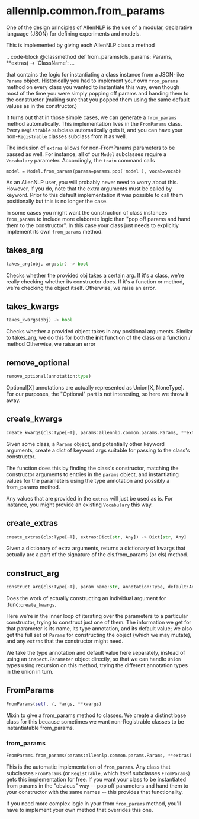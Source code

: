 # allennlp.common.from_params

One of the design principles of AllenNLP is the use of a modular,
declarative language (JSON) for defining experiments and models.

This is implemented by giving each AllenNLP class a method

.. code-block
    @classmethod
    def from_params(cls, params: Params, **extras) -> 'ClassName':
        ...

that contains the logic for instantiating a class instance from a JSON-like
``Params`` object. Historically you had to implement your own ``from_params``
method on every class you wanted to instantiate this way, even though
most of the time you were simply popping off params and handing them to the
constructor (making sure that you popped them using the same default values
as in the constructor.)

It turns out that in those simple cases, we can generate a ``from_params``
method automatically. This implementation lives in the ``FromParams`` class.
Every ``Registrable`` subclass automatically gets it, and you can have your
non-``Registrable`` classes subclass from it as well.

The inclusion of ``extras`` allows for non-FromParams parameters to be passed
as well. For instance, all of our ``Model`` subclasses require a
``Vocabulary`` parameter. Accordingly, the ``train`` command calls

```
model = Model.from_params(params=params.pop('model'), vocab=vocab)
```

As an AllenNLP user, you will probably never need to worry about this.
However, if you do, note that the extra arguments must be called by keyword.
Prior to this default implementation it was possible to call them positionally
but this is no longer the case.

In some cases you might want the construction of class instances `from_params`
to include more elaborate logic than "pop off params and hand them to the constructor".
In this case your class just needs to explicitly implement its own `from_params`
method.

## takes_arg
```python
takes_arg(obj, arg:str) -> bool
```

Checks whether the provided obj takes a certain arg.
If it's a class, we're really checking whether its constructor does.
If it's a function or method, we're checking the object itself.
Otherwise, we raise an error.

## takes_kwargs
```python
takes_kwargs(obj) -> bool
```

Checks whether a provided object takes in any positional arguments.
Similar to takes_arg, we do this for both the __init__ function of
the class or a function / method
Otherwise, we raise an error

## remove_optional
```python
remove_optional(annotation:type)
```

Optional[X] annotations are actually represented as Union[X, NoneType].
For our purposes, the "Optional" part is not interesting, so here we
throw it away.

## create_kwargs
```python
create_kwargs(cls:Type[~T], params:allennlp.common.params.Params, **extras) -> Dict[str, Any]
```

Given some class, a `Params` object, and potentially other keyword arguments,
create a dict of keyword args suitable for passing to the class's constructor.

The function does this by finding the class's constructor, matching the constructor
arguments to entries in the `params` object, and instantiating values for the parameters
using the type annotation and possibly a from_params method.

Any values that are provided in the `extras` will just be used as is.
For instance, you might provide an existing `Vocabulary` this way.

## create_extras
```python
create_extras(cls:Type[~T], extras:Dict[str, Any]) -> Dict[str, Any]
```

Given a dictionary of extra arguments, returns a dictionary of
kwargs that actually are a part of the signature of the cls.from_params
(or cls) method.

## construct_arg
```python
construct_arg(cls:Type[~T], param_name:str, annotation:Type, default:Any, params:allennlp.common.params.Params, **extras) -> Any
```

Does the work of actually constructing an individual argument for :func:`create_kwargs`.

Here we're in the inner loop of iterating over the parameters to a particular constructor,
trying to construct just one of them.  The information we get for that parameter is its name,
its type annotation, and its default value; we also get the full set of ``Params`` for
constructing the object (which we may mutate), and any ``extras`` that the constructor might
need.

We take the type annotation and default value here separately, instead of using an
``inspect.Parameter`` object directly, so that we can handle ``Union`` types using recursion on
this method, trying the different annotation types in the union in turn.

## FromParams
```python
FromParams(self, /, *args, **kwargs)
```

Mixin to give a from_params method to classes. We create a distinct base class for this
because sometimes we want non-Registrable classes to be instantiatable from_params.

### from_params
```python
FromParams.from_params(params:allennlp.common.params.Params, **extras) -> ~T
```

This is the automatic implementation of `from_params`. Any class that subclasses `FromParams`
(or `Registrable`, which itself subclasses `FromParams`) gets this implementation for free.
If you want your class to be instantiated from params in the "obvious" way -- pop off parameters
and hand them to your constructor with the same names -- this provides that functionality.

If you need more complex logic in your from `from_params` method, you'll have to implement
your own method that overrides this one.

